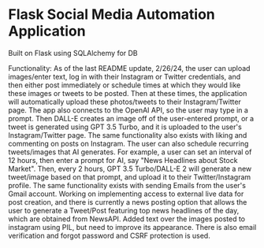 # Flask Social Media Automation Application
Built on Flask using SQLAlchemy for DB

Functionality: 
As of the last README update, 2/26/24, the user can upload images/enter text, log in with their Instagram or Twitter credentials, and then either post immediately or schedule times at which they would like these images or tweets to be posted. Then at these times, the application will automatically upload these photos/tweets to their Instagram/Twitter page. The app also connects to the OpenAI API, so the user may type in a prompt. Then DALL-E creates an image off of the user-entered prompt, or a tweet is generated using GPT 3.5 Turbo, and it is uploaded to the user's Instagram/Twitter page. The same functionality also exists with liking and commenting on posts on Instagram. The user can  also schedule recurring tweets/images that AI generates. For example, a user can set an interval of 12 hours, then enter a prompt for AI, say "News Headlines about Stock Market". Then, every 2 hours, GPT 3.5 Turbo/DALL-E 2 will generate a new tweet/image based on that prompt, and upload it to their Twitter/Instagram profile. The same functionality exists with sending Emails from the user's Gmail account. Working on implementing access to external live data for post creation, and there is currently a news posting option that allows the user to generate a Tweet/Post featuring top news headlines of the day, which are obtained from NewsAPI. Added text over the images posted to instagram using PIL, but need to improve its appearance.  There is also email verification and forgot password and CSRF protection is used. 


